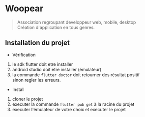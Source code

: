 # Woopear  

> Association regroupant developpeur web, mobile, desktop  
> Création d'application en tous genres.

## Installation du projet  

- Vérification

1. le sdk flutter doit etre installer  
2. android studio doit etre installer (émulateur)  
3. la commande `flutter doctor` doit retourner des résultat positif  
sinon regler les erreurs.  

- Install  

1. cloner le projet  
2. executer la commande `flutter pub get` à la racine du projet  
3. executer l'émulateur de votre choix et executer le projet  



